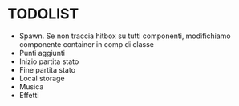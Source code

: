 # TODOLIST

- Spawn. Se non traccia hitbox su tutti componenti, modifichiamo componente container in comp di classe
- Punti aggiunti
- Inizio partita stato
- Fine partita stato
- Local storage
- Musica
- Effetti
